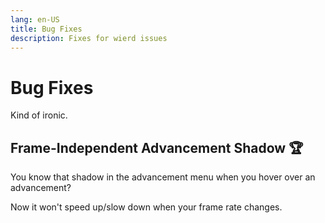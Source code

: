 ```yaml
---
lang: en-US
title: Bug Fixes
description: Fixes for wierd issues
---
```


# Bug Fixes

Kind of ironic.

## Frame-Independent Advancement Shadow 🏆 <Badge type="tip" text="^0.4.5" />
You know that shadow in the advancement menu when you hover over an advancement?

Now it won't speed up/slow down when your frame rate changes.


